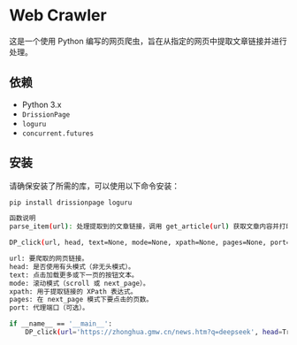 # Web Crawler

这是一个使用 Python 编写的网页爬虫，旨在从指定的网页中提取文章链接并进行处理。

## 依赖

- Python 3.x
- `DrissionPage`
- `loguru`
- `concurrent.futures`

## 安装

请确保安装了所需的库，可以使用以下命令安装：

```bash
pip install drissionpage loguru

函数说明
parse_item(url): 处理提取到的文章链接，调用 get_article(url) 获取文章内容并打印。

DP_click(url, head, text=None, mode=None, xpath=None, pages=None, port=18080):

url: 要爬取的网页链接。
head: 是否使用有头模式（非无头模式）。
text: 点击加载更多或下一页的按钮文本。
mode: 滚动模式（scroll 或 next_page）。
xpath: 用于提取链接的 XPath 表达式。
pages: 在 next_page 模式下要点击的页数。
port: 代理端口（可选）。

if __name__ == '__main__':
    DP_click(url='https://zhonghua.gmw.cn/news.htm?q=deepseek', head=True, text="下一页", mode="next_page", xpath='//h3/a/@href', pages=2)
